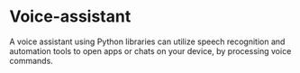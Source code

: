 # Voice-assistant
A voice assistant using Python libraries can utilize speech recognition and automation tools to open apps or chats on your device, by processing voice commands.

